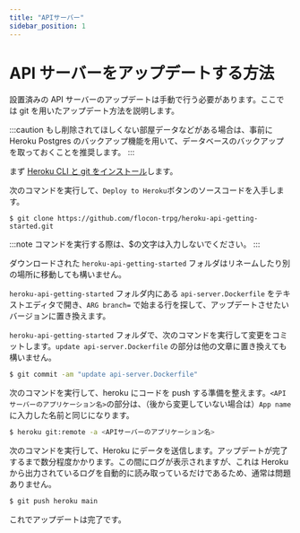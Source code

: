 ```yaml
---
title: "APIサーバー"
sidebar_position: 1
---
```


# API サーバーをアップデートする方法

設置済みの API サーバーのアップデートは手動で行う必要があります。ここでは git を用いたアップデート方法を説明します。

:::caution
もし削除されてほしくない部屋データなどがある場合は、事前に Heroku Postgres のバックアップ機能を用いて、データベースのバックアップを取っておくことを推奨します。
:::

まず [Heroku CLI と git をインストール](https://devcenter.heroku.com/ja/articles/heroku-cli)します。

次のコマンドを実行して、`Deploy to Heroku`ボタンのソースコードを入手します。

```
$ git clone https://github.com/flocon-trpg/heroku-api-getting-started.git
```

:::note
コマンドを実行する際は、$の文字は入力しないでください。
:::

ダウンロードされた `heroku-api-getting-started` フォルダはリネームしたり別の場所に移動しても構いません。

`heroku-api-getting-started` フォルダ内にある `api-server.Dockerfile` をテキストエディタで開き、`ARG branch=` で始まる行を探して、アップデートさせたいバージョンに置き換えます。

`heroku-api-getting-started` フォルダで、次のコマンドを実行して変更をコミットします。`update api-server.Dockerfile` の部分は他の文章に置き換えても構いません。

```bash
$ git commit -am "update api-server.Dockerfile"
```

次のコマンドを実行して、heroku にコードを push する準備を整えます。`<APIサーバーのアプリケーション名>`の部分は、（後から変更していない場合は）`App name`に入力した名前と同じになります。

```bash
$ heroku git:remote -a <APIサーバーのアプリケーション名>
```

次のコマンドを実行して、Heroku にデータを送信します。アップデートが完了するまで数分程度かかります。この間にログが表示されますが、これは Heroku から出力されているログを自動的に読み取っているだけであるため、通常は問題ありません。

```bash
$ git push heroku main
```

これでアップデートは完了です。